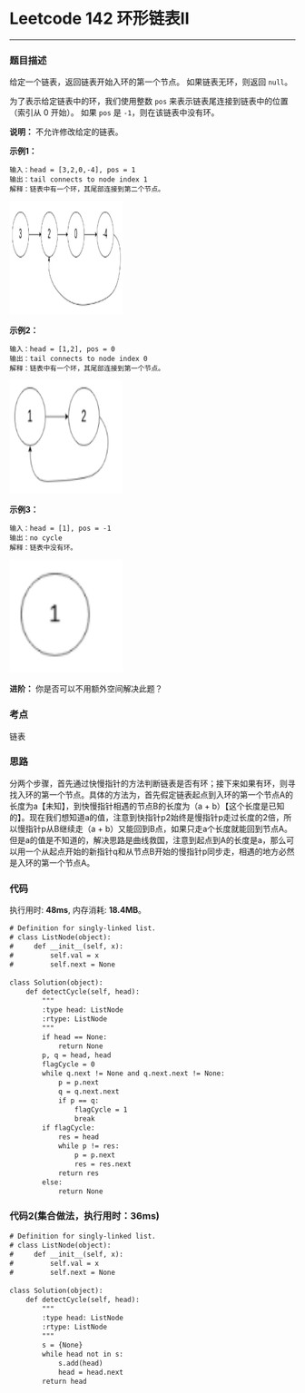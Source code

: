 # Leetcode 142 环形链表II
***
### 题目描述

给定一个链表，返回链表开始入环的第一个节点。 如果链表无环，则返回 `null`。

为了表示给定链表中的环，我们使用整数 `pos` 来表示链表尾连接到链表中的位置（索引从 0 开始）。 如果 `pos` 是 `-1`，则在该链表中没有环。

**说明：** 不允许修改给定的链表。

**示例1：**

	输入：head = [3,2,0,-4], pos = 1
	输出：tail connects to node index 1
	解释：链表中有一个环，其尾部连接到第二个节点。

<img src="images/142_1.png" width="200" height="200" >


**示例2：**

	输入：head = [1,2], pos = 0
	输出：tail connects to node index 0
	解释：链表中有一个环，其尾部连接到第一个节点。

<img src="images/142_2.png" width="200" height="200" >

**示例3：**

	输入：head = [1], pos = -1
	输出：no cycle
	解释：链表中没有环。

<img src="images/142_3.png" width="200" height="200" >

**进阶：** 你是否可以不用额外空间解决此题？

### 考点

链表


### 思路
分两个步骤，首先通过快慢指针的方法判断链表是否有环；接下来如果有环，则寻找入环的第一个节点。具体的方法为，首先假定链表起点到入环的第一个节点A的长度为a【未知】，到快慢指针相遇的节点B的长度为（a + b）【这个长度是已知的】。现在我们想知道a的值，注意到快指针p2始终是慢指针p走过长度的2倍，所以慢指针p从B继续走（a + b）又能回到B点，如果只走a个长度就能回到节点A。但是a的值是不知道的，解决思路是曲线救国，注意到起点到A的长度是a，那么可以用一个从起点开始的新指针q和从节点B开始的慢指针p同步走，相遇的地方必然是入环的第一个节点A。 


### 代码
执行用时: **48ms**, 内存消耗: **18.4MB**。

```
# Definition for singly-linked list.
# class ListNode(object):
#     def __init__(self, x):
#         self.val = x
#         self.next = None

class Solution(object):
    def detectCycle(self, head):
        """
        :type head: ListNode
        :rtype: ListNode
        """
        if head == None:
            return None
        p, q = head, head
        flagCycle = 0
        while q.next != None and q.next.next != None:
            p = p.next
            q = q.next.next
            if p == q:
                flagCycle = 1
                break
        if flagCycle:
            res = head
            while p != res:
                p = p.next
                res = res.next
            return res
        else:
            return None
```

### 代码2(集合做法，执行用时：36ms)
```
# Definition for singly-linked list.
# class ListNode(object):
#     def __init__(self, x):
#         self.val = x
#         self.next = None

class Solution(object):
    def detectCycle(self, head):
        """
        :type head: ListNode
        :rtype: ListNode
        """
        s = {None}
        while head not in s:
            s.add(head)
            head = head.next
        return head
```





